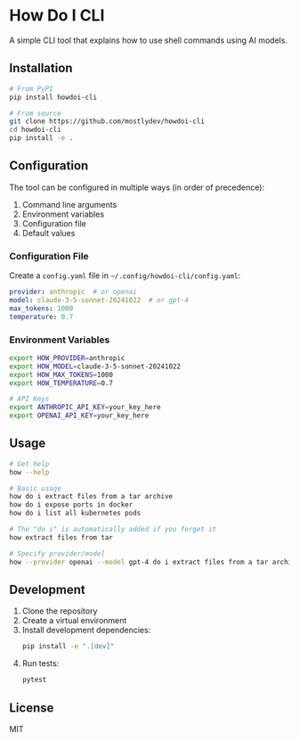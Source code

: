 # How Do I CLI

A simple CLI tool that explains how to use shell commands using AI models.

## Installation

```bash
# From PyPI
pip install howdoi-cli

# From source
git clone https://github.com/mostlydev/howdoi-cli
cd howdoi-cli
pip install -e .
```

## Configuration

The tool can be configured in multiple ways (in order of precedence):

1. Command line arguments
2. Environment variables
3. Configuration file
4. Default values

### Configuration File

Create a `config.yaml` file in `~/.config/howdoi-cli/config.yaml`:

```yaml
provider: anthropic  # or openai
model: claude-3-5-sonnet-20241022  # or gpt-4
max_tokens: 1000
temperature: 0.7
```

### Environment Variables

```bash
export HOW_PROVIDER=anthropic
export HOW_MODEL=claude-3-5-sonnet-20241022
export HOW_MAX_TOKENS=1000
export HOW_TEMPERATURE=0.7

# API Keys
export ANTHROPIC_API_KEY=your_key_here
export OPENAI_API_KEY=your_key_here
```

## Usage

```bash
# Get help
how --help

# Basic usage
how do i extract files from a tar archive
how do i expose ports in docker
how do i list all kubernetes pods

# The "do i" is automatically added if you forget it
how extract files from tar

# Specify provider/model
how --provider openai --model gpt-4 do i extract files from a tar archive
```

## Development

1. Clone the repository
2. Create a virtual environment
3. Install development dependencies:
   ```bash
   pip install -e ".[dev]"
   ```
4. Run tests:
   ```bash
   pytest
   ```

## License

MIT
